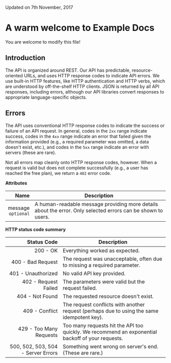 Updated on 7th November, 2017

# A warm welcome to Example Docs

You are welcome to modify this file!

## Introduction

The API is organized around REST. Our API has predictable, resource-oriented URLs, and uses HTTP response codes to indicate API errors. We use built-in HTTP features, like HTTP authentication and HTTP verbs, which are understood by off-the-shelf HTTP clients. JSON is returned by all API responses, including errors, although our API libraries convert responses to appropriate language-specific objects.

## Errors

The API uses conventional HTTP response codes to indicate the success or failure of an API request. In general, codes in the `2xx` range indicate success, codes in the `4xx` range indicate an error that failed given the information provided (e.g., a required parameter was omitted, a data doesn't exist, etc.), and codes in the `5xx` range indicate an error with servers (these are rare).

Not all errors map cleanly onto HTTP response codes, however. When a request is valid but does not complete successfully (e.g., a user has reached the free plan), we return a `402` error code.

**Attributes**

|                   Name | Description                              |
| ---------------------: | ---------------------------------------- |
| message<br/>`optional` | A human-readable message providing more details about the error. Only selected errors can be shown to users. |

**HTTP status code summary**

|                        Status Code | Description                              |
| ---------------------------------: | ---------------------------------------- |
|                           200 - OK | Everything worked as expected.           |
|                  400 - Bad Request | The request was unacceptable, often due to missing a required parameter. |
|                 401 - Unauthorized | No valid API key provided.               |
|               402 - Request Failed | The parameters were valid but the request failed. |
|                    404 - Not Found | The requested resource doesn't exist.    |
|                     409 - Conflict | The request conflicts with another request (perhaps due to using the same idempotent key). |
|            429 - Too Many Requests | Too many requests hit the API too quickly. We recommend an exponential backoff of your requests. |
| 500, 502, 503, 504 - Server Errors | Something went wrong on server's end. (These are rare.) |